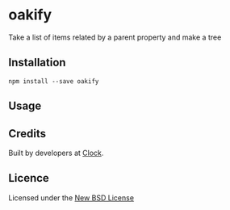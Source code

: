 # oakify

Take a list of items related by a parent property and make a tree

## Installation

    npm install --save oakify

## Usage

## Credits
Built by developers at [Clock](http://clock.co.uk).

## Licence
Licensed under the [New BSD License](http://opensource.org/licenses/bsd-license.php)
